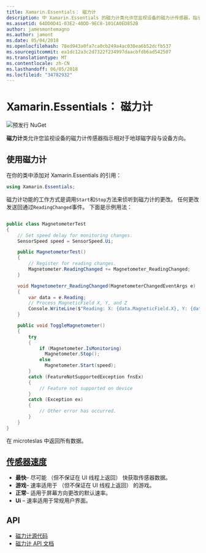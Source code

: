 ```yaml
---
title: Xamarin.Essentials： 磁力计
description: 中 Xamarin.Essentials 的磁力计类允许您监视设备的磁力计传感器，指示相对于地球磁字段与设备方向。
ms.assetid: 64DD0D41-03E2-40DD-9EC8-101CA0ED852B
author: jamesmontemagno
ms.author: jamont
ms.date: 05/04/2018
ms.openlocfilehash: 78ed943a0fa7ca0cb249a4ac030ea6b52dcfb537
ms.sourcegitcommit: ea1dc12a3c2d7322f234997daacbfdb6ad542507
ms.translationtype: MT
ms.contentlocale: zh-CN
ms.lasthandoff: 06/05/2018
ms.locfileid: "34782932"
---
```

# <a name="xamarinessentials-magnetometer"></a>Xamarin.Essentials： 磁力计

![预发行 NuGet](~/media/shared/pre-release.png)

**磁力计**类允许您监视设备的磁力计传感器指示相对于地球磁字段与设备方向。

## <a name="using-magnetometer"></a>使用磁力计

在你的类中添加对 Xamarin.Essentials 的引用：

```csharp
using Xamarin.Essentials;
```

磁力计功能的工作方式是调用`Start`和`Stop`方法来侦听到磁力计的更改。 任何更改发送回通过`ReadingChanged`事件。 下面是示例用法：

```csharp

public class MagnetometerTest
{
    // Set speed delay for monitoring changes.
    SensorSpeed speed = SensorSpeed.Ui;

    public MagnetometerTest()
    {
        // Register for reading changes.
        Magnetometer.ReadingChanged += Magnetometer_ReadingChanged;
    }

    void Magnetometerr_ReadingChanged(MagnetometerChangedEventArgs e)
    {
        var data = e.Reading;
        // Process MagneticField X, Y, and Z
        Console.WriteLine($"Reading: X: {data.MagneticField.X}, Y: {data.MagneticField.Y}, Z: {data.MagneticField.Z}");
    }

    public void ToggleMagnetometer()
    {
        try
        {
            if (Magnetometer.IsMonitoring)
              Magnetometer.Stop();
            else
              Magnetometer.Start(speed);
        }
        catch (FeatureNotSupportedException fnsEx)
        {
            // Feature not supported on device
        }
        catch (Exception ex)
        {
            // Other error has occurred.
        }
    }
}
```

在 microteslas 中返回所有数据。

## <a name="sensor-speedxrefxamarinessentialssensorspeed"></a>[传感器速度](xref:Xamarin.Essentials.SensorSpeed)

- **最快**– 尽可能 （但不保证在 UI 线程上返回） 快获取传感器数据。
- **游戏**– 速率适用于 （但不保证在 UI 线程上返回） 的游戏。
- **正常**– 适用于屏幕方向更改的默认速率。
- **Ui** – 速率适用于常规用户界面。

## <a name="api"></a>API

- [磁力计源代码](https://github.com/xamarin/Essentials/tree/master/Xamarin.Essentials/Magnetometer)
- [磁力计 API 文档](xref:Xamarin.Essentials.Magnetometer)
